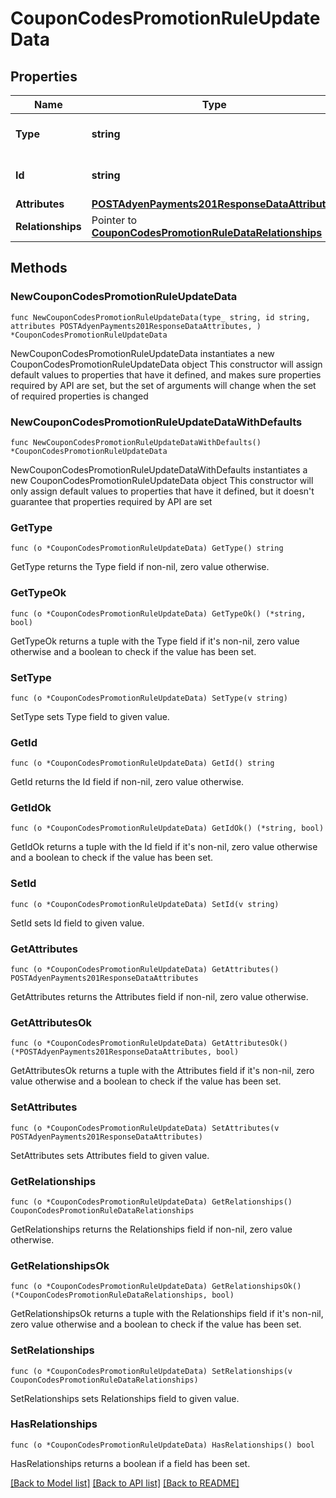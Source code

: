 # CouponCodesPromotionRuleUpdateData

## Properties

Name | Type | Description | Notes
------------ | ------------- | ------------- | -------------
**Type** | **string** | The resource&#39;s type | 
**Id** | **string** | The resource&#39;s id | 
**Attributes** | [**POSTAdyenPayments201ResponseDataAttributes**](POSTAdyenPayments201ResponseDataAttributes.md) |  | 
**Relationships** | Pointer to [**CouponCodesPromotionRuleDataRelationships**](CouponCodesPromotionRuleDataRelationships.md) |  | [optional] 

## Methods

### NewCouponCodesPromotionRuleUpdateData

`func NewCouponCodesPromotionRuleUpdateData(type_ string, id string, attributes POSTAdyenPayments201ResponseDataAttributes, ) *CouponCodesPromotionRuleUpdateData`

NewCouponCodesPromotionRuleUpdateData instantiates a new CouponCodesPromotionRuleUpdateData object
This constructor will assign default values to properties that have it defined,
and makes sure properties required by API are set, but the set of arguments
will change when the set of required properties is changed

### NewCouponCodesPromotionRuleUpdateDataWithDefaults

`func NewCouponCodesPromotionRuleUpdateDataWithDefaults() *CouponCodesPromotionRuleUpdateData`

NewCouponCodesPromotionRuleUpdateDataWithDefaults instantiates a new CouponCodesPromotionRuleUpdateData object
This constructor will only assign default values to properties that have it defined,
but it doesn't guarantee that properties required by API are set

### GetType

`func (o *CouponCodesPromotionRuleUpdateData) GetType() string`

GetType returns the Type field if non-nil, zero value otherwise.

### GetTypeOk

`func (o *CouponCodesPromotionRuleUpdateData) GetTypeOk() (*string, bool)`

GetTypeOk returns a tuple with the Type field if it's non-nil, zero value otherwise
and a boolean to check if the value has been set.

### SetType

`func (o *CouponCodesPromotionRuleUpdateData) SetType(v string)`

SetType sets Type field to given value.


### GetId

`func (o *CouponCodesPromotionRuleUpdateData) GetId() string`

GetId returns the Id field if non-nil, zero value otherwise.

### GetIdOk

`func (o *CouponCodesPromotionRuleUpdateData) GetIdOk() (*string, bool)`

GetIdOk returns a tuple with the Id field if it's non-nil, zero value otherwise
and a boolean to check if the value has been set.

### SetId

`func (o *CouponCodesPromotionRuleUpdateData) SetId(v string)`

SetId sets Id field to given value.


### GetAttributes

`func (o *CouponCodesPromotionRuleUpdateData) GetAttributes() POSTAdyenPayments201ResponseDataAttributes`

GetAttributes returns the Attributes field if non-nil, zero value otherwise.

### GetAttributesOk

`func (o *CouponCodesPromotionRuleUpdateData) GetAttributesOk() (*POSTAdyenPayments201ResponseDataAttributes, bool)`

GetAttributesOk returns a tuple with the Attributes field if it's non-nil, zero value otherwise
and a boolean to check if the value has been set.

### SetAttributes

`func (o *CouponCodesPromotionRuleUpdateData) SetAttributes(v POSTAdyenPayments201ResponseDataAttributes)`

SetAttributes sets Attributes field to given value.


### GetRelationships

`func (o *CouponCodesPromotionRuleUpdateData) GetRelationships() CouponCodesPromotionRuleDataRelationships`

GetRelationships returns the Relationships field if non-nil, zero value otherwise.

### GetRelationshipsOk

`func (o *CouponCodesPromotionRuleUpdateData) GetRelationshipsOk() (*CouponCodesPromotionRuleDataRelationships, bool)`

GetRelationshipsOk returns a tuple with the Relationships field if it's non-nil, zero value otherwise
and a boolean to check if the value has been set.

### SetRelationships

`func (o *CouponCodesPromotionRuleUpdateData) SetRelationships(v CouponCodesPromotionRuleDataRelationships)`

SetRelationships sets Relationships field to given value.

### HasRelationships

`func (o *CouponCodesPromotionRuleUpdateData) HasRelationships() bool`

HasRelationships returns a boolean if a field has been set.


[[Back to Model list]](../README.md#documentation-for-models) [[Back to API list]](../README.md#documentation-for-api-endpoints) [[Back to README]](../README.md)


